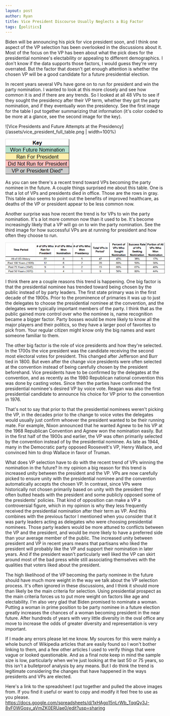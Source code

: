 ```yaml
---
layout: post
author: Ryan
title: Vice President Discourse Usually Neglects a Big Factor
tags: [politics]
---
```

Biden will be announcing his pick for vice president soon, and I think one aspect of the VP selection has been overlooked in the discussions about it. Most of the focus on the VP has been about what the pick does for the presidential nominee's electability or appealing to different demographics. I don't know if the data supports those factors, I would guess they're very overrated. But the factor that doesn't get enough attention is whether the chosen VP will be a good candidate for a future presidential election.

In recent years several VPs have gone on to run for president and win the party nomination. I wanted to look at this more closely and see how common it is and if there are any trends. So I looked at all 48 VPs to see if they sought the presidency after their VP term, whether they got the party nomination, and if they eventually won the presidency. See the first image for the table I put together summarizing that information (it's color coded to be more at a glance, see the second image for the key).

![Vice Presidents and Future Attempts at the Presidency](/assets/vice_president_full_table.png | width=100%)

![Key for Vice President Table](/assets/vice_president_key.png)

As you can see there's a recent trend toward VPs becoming the party nominee in the future. A couple things surprised me about this table. One is that a lot of VPs and presidents died in office. Those are the rows in gray. This table also seems to point out the benefits of improved healthcare, as deaths of the VP or president appear to be less common now.

Another surprise was how recent the trend is for VPs to win the party nomination. It's a lot more common now than it used to be. It's become increasingly likely that a VP will go on to win the party nomination. See the third image for how successful VPs are at running for president and how often they choose to run.

![Vice President Success Rates](/assets/vice_president_summary_table.png)

I think there are a couple reasons this trend is happening. One big factor is that the presidential nominee has trended toward being chosen by the public instead of by party leaders. The first state primary was in the first decade of the 1900s. Prior to the prominence of primaries it was up to just the delegates to choose the presidential nominee at the convention, and the delegates were typically important members of the party. I think that as the public gained more control over who the nominee is, name recognition became a bigger factor. Party bosses would be more likely to know all the major players and their politics, so they have a larger pool of favorites to pick from. Your regular citizen might know only the big names and want someone familiar to them.

The other big factor is the role of vice presidents and how they're selected. In the 1700s the vice president was the candidate receiving the second most electoral votes for president. This changed after Jefferson and Burr tied in 1800. But even after the change vice presidents were often selected at the convention instead of being carefully chosen by the president beforehand. Vice presidents have to be confirmed by the delegates at the convention, and as recently as the 1980 Republican national convention this was done by casting votes. Since then the parties have confirmed the presidential nominee's desired VP by voice vote. Reagan was also the first presidential candidate to announce his choice for VP prior to the convention in 1976. 

That's not to say that prior to that the presidential nominees weren't picking the VP, in the decades prior to the change to voice votes the delegates would usually just confirm whoever the president wanted to be their running mate. For example, Nixon announced that he wanted Agnew to be his VP at the 1968 Republican Convention and Agnew won the nomination easily. But in the first half of the 1900s and earlier, the VP was often primarily selected by the convention instead of by the presidential nominee. As late as 1944, many in the Democratic party opposed Roosevelt's VP, Henry Wallace, and convinced him to drop Wallace in favor of Truman.

What does VP selection have to do with the recent trend of VPs winning the nomination in the future? In my opinion a big reason for this trend is increased unity between the president and the VP. VPs are now carefully picked to ensure unity with the presidential nominee and the convention automatically accepts the chosen VP. In contrast, since VPs were historically not chosen primarily based on unity with the president they often butted heads with the president and some publicly opposed some of the presidents' policies. That kind of opposition can make a VP a controversial figure, which in my opinion is why they less frequently received the presidential nomination after their term as VP. And this combines with the previous factor I mentioned when you consider that it was party leaders acting as delegates who were choosing presidential nominees. Those party leaders would be more attuned to conflicts between the VP and the president, and would be more likely to have a preferred side than your average member of the public. The increased unity between president and VP in recent years means that partisans who liked the president will probably like the VP and support their nomination in later years. And if the president wasn't particularly well liked the VP can skirt around most of the bad press while still associating themselves with the qualities that voters liked about the president.

The high likelihood of the VP becoming the party nominee in the future should have much more weight in the way we talk about the VP selection process. It's often ignored in these discussions, and I think it should more than likely be the main criteria for selection. Using presidential prospect as the main criteria forces us to put more weight on factors like age and electability. I'm also very glad that Biden promised to nominate a woman. Putting a woman in prime position to be party nominee in a future election greatly increases the chances of a woman becoming president in the near future. After hundreds of years with very little diversity in the oval office any move to increase the odds of greater diversity and representation is very important.

If I made any errors please let me know. My sources for this were mainly a whole bunch of Wikipedia articles that are easily found so I won't bother linking to them, and a few other articles I used to verify things that were vague or looked questionable. And as a final note keep in mind the sample size is low, particularly when we're just looking at the last 50 or 75 years, so this isn't a bulletproof analysis by any means. But I do think the trend is legitimate considering the changes that have happened in the ways presidents and VPs are elected.

Here's a link to the spreadsheet I put together and pulled the above images from. If you find it useful or want to copy and modify it feel free to use as you please. <https://docs.google.com/spreadsheets/d/1xHAgo15nLrWb_TqqQy3J-8vF0WGosy_aVmZK0ERUae0/edit?usp=sharing>
